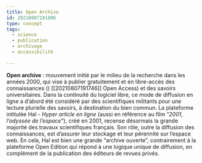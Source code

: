 ```yaml
---
title: Open Archive
id: 20210807191806
type: concept
tags:
  - science
  - publication
  - archivage
  - accessibilité
   
---
```

            

**Open archive** : mouvement initié par le milieu de la recherche dans les années 2000, qui vise à publier gratuitement et en libre-accès des connaissances () [[20210807191746]] Open Access) et des savoirs universitaires. Dans la continuité du logiciel libre, ce mode de diffusion en ligne a d’abord été considéré par des scientifiques militants pour une lecture plurielle des savoirs, à destination du bien commun. La plateforme intitulée Hal - _Hyper article en ligne_ (aussi en référence au film “_2001, l’odyssée de l’espace_”), créé en 2001, recense désormais la grande majorité des travaux scientifiques français. Son rôle, outre la diffusion des connaissances, est d’assurer leur stockage et leur pérennité sur l’espace web. En cela, Hal est bien une grande “archive ouverte”, contrairement à la plateforme Open Edition qui répond à une logique unique de diffusion, en complément de la publication des éditeurs de revues privés.


